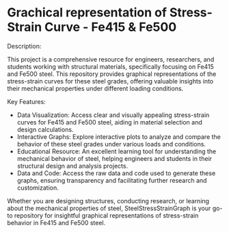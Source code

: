 # Grachical representation of Stress-Strain Curve - Fe415 & Fe500

Description:

This project is a comprehensive resource for engineers, researchers, and students working with structural materials, specifically focusing on Fe415 and Fe500 steel. This repository provides graphical representations of the stress-strain curves for these steel grades, offering valuable insights into their mechanical properties under different loading conditions.

Key Features:

- Data Visualization: Access clear and visually appealing stress-strain curves for Fe415 and Fe500 steel, aiding in material selection and design calculations.
- Interactive Graphs: Explore interactive plots to analyze and compare the behavior of these steel grades under various loads and conditions.
- Educational Resource: An excellent learning tool for understanding the mechanical behavior of steel, helping engineers and students in their structural design and analysis projects.
- Data and Code: Access the raw data and code used to generate these graphs, ensuring transparency and facilitating further research and customization.

Whether you are designing structures, conducting research, or learning about the mechanical properties of steel, SteelStressStrainGraph is your go-to repository for insightful graphical representations of stress-strain behavior in Fe415 and Fe500 steel.
